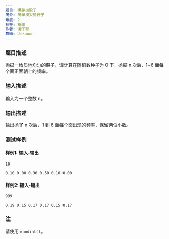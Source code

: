 ```yaml
---
题目: 模拟抛骰子
简介: 简单模拟抛骰子
难度: 2
标签: 概率
作者: 谢子聪
慕码: Unknown
---
```


### 题目描述

抛掷一枚质地均匀的骰子，请计算在随机数种子为 0 下，抛掷 n 次后，1~6 面每个面正面朝上的频率。

### 输入描述

输入为一个整数 n。

### 输出描述

输出抛了 n 次后，1 到 6 面每个面出现的频率，保留两位小数。

### 测试样例

#### 样例1: 输入-输出

```
10
```

```
0.10 0.00 0.30 0.50 0.10 0.00
```

#### 样例2: 输入-输出

```
999
```

```
0.19 0.15 0.17 0.17 0.15 0.17
```

### 注

请使用 `randint()`。